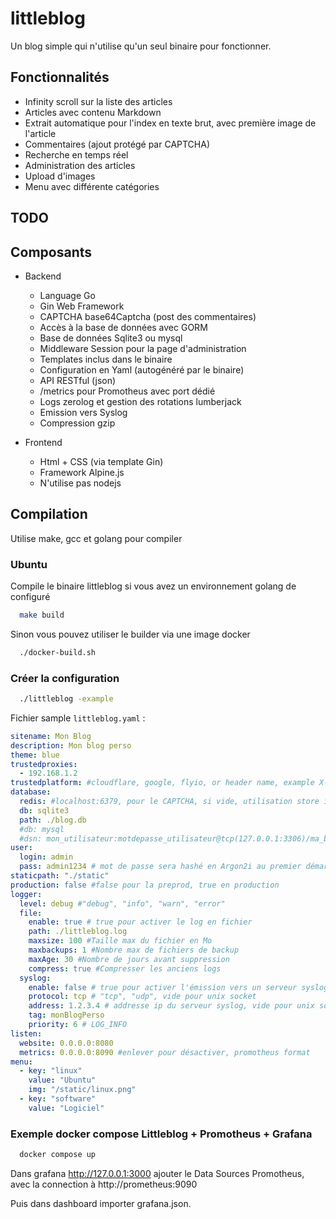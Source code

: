 # littleblog

Un blog simple qui n'utilise qu'un seul binaire pour fonctionner.

## Fonctionnalités

- Infinity scroll sur la liste des articles
- Articles avec contenu Markdown
- Extrait automatique pour l'index en texte brut, avec première image de l'article
- Commentaires (ajout protégé par CAPTCHA)
- Recherche en temps réel
- Administration des articles
- Upload d'images
- Menu avec différente catégories

## TODO

## Composants

- Backend
  - Language Go
  - Gin Web Framework
  - CAPTCHA base64Captcha (post des commentaires)
  - Accès à la base de données avec GORM
  - Base de données Sqlite3 ou mysql
  - Middleware Session pour la page d'administration
  - Templates inclus dans le binaire
  - Configuration en Yaml (autogénéré par le binaire)
  - API RESTful (json)
  - /metrics pour Promotheus avec port dédié
  - Logs zerolog et gestion des rotations lumberjack
  - Emission vers Syslog
  - Compression gzip

- Frontend
  - Html + CSS (via template Gin)
  - Framework Alpine.js
  - N'utilise pas nodejs

## Compilation

Utilise make, gcc et golang pour compiler

### Ubuntu

Compile le binaire littleblog si vous avez un environnement golang de configuré

```bash
  make build
```

Sinon vous pouvez utiliser le builder via une image docker

```bash
  ./docker-build.sh
```

### Créer la configuration

```bash
  ./littleblog -example
```

Fichier sample `littleblog.yaml` :

```yaml
sitename: Mon Blog
description: Mon blog perso
theme: blue
trustedproxies:
  - 192.168.1.2
trustedplatform: #cloudflare, google, flyio, or header name, example X-CDN-Client-IP
database:
  redis: #localhost:6379, pour le CAPTCHA, si vide, utilisation store interne à go.
  db: sqlite3
  path: ./blog.db
  #db: mysql
  #dsn: mon_utilisateur:motdepasse_utilisateur@tcp(127.0.0.1:3306)/ma_base?charset=utf8mb4&parseTime=True&loc=Local
user:
  login: admin
  pass: admin1234 # mot de passe sera hashé en Argon2i au premier démarrage
staticpath: "./static"
production: false #false pour la preprod, true en production
logger:
  level: debug #"debug", "info", "warn", "error"
  file:
    enable: true # true pour activer le log en fichier
    path: ./littleblog.log
    maxsize: 100 #Taille max du fichier en Mo
    maxbackups: 1 #Nombre max de fichiers de backup
    maxAge: 30 #Nombre de jours avant suppression
    compress: true #Compresser les anciens logs
  syslog:
    enable: false # true pour activer l'émission vers un serveur syslog
    protocol: tcp # "tcp", "udp", vide pour unix socket
    address: 1.2.3.4 # addresse ip du serveur syslog, vide pour unix socket
    tag: monBlogPerso
    priority: 6 # LOG_INFO
listen:
  website: 0.0.0.0:8080
  metrics: 0.0.0.0:8090 #enlever pour désactiver, promotheus format
menu:
  - key: "linux"
    value: "Ubuntu"
    img: "/static/linux.png"
  - key: "software"
    value: "Logiciel"
```

### Exemple docker compose Littleblog + Promotheus + Grafana

```bash
  docker compose up
```

Dans grafana http://127.0.0.1:3000 ajouter le Data Sources Promotheus, avec la connection à http://prometheus:9090

Puis dans dashboard importer grafana.json.

